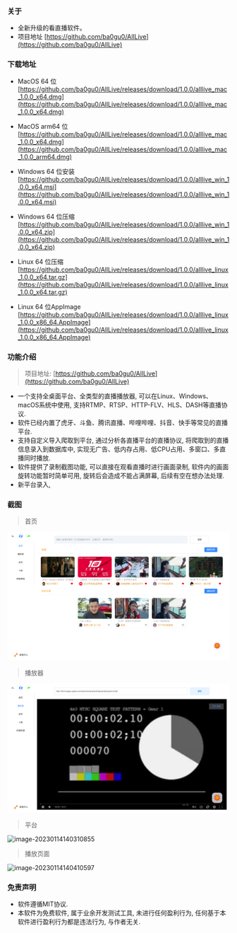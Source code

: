 ### 关于

* 全新升级的看直播软件。
* 项目地址 [https://github.com/ba0gu0/AllLive](https://github.com/ba0gu0/AllLive)



### 下载地址

* MacOS 64 位 [https://github.com/ba0gu0/AllLive/releases/download/1.0.0/alllive_mac_1.0.0_x64.dmg](https://github.com/ba0gu0/AllLive/releases/download/1.0.0/alllive_mac_1.0.0_x64.dmg)

* MacOS arm64 位 [https://github.com/ba0gu0/AllLive/releases/download/1.0.0/alllive_mac_1.0.0_x64.dmg](https://github.com/ba0gu0/AllLive/releases/download/1.0.0/alllive_mac_1.0.0_arm64.dmg)

* Windows 64 位安装 [https://github.com/ba0gu0/AllLive/releases/download/1.0.0/alllive_win_1.0.0_x64.msi](https://github.com/ba0gu0/AllLive/releases/download/1.0.0/alllive_win_1.0.0_x64.msi)
* Windows 64 位压缩 [https://github.com/ba0gu0/AllLive/releases/download/1.0.0/alllive_win_1.0.0_x64.zip](https://github.com/ba0gu0/AllLive/releases/download/1.0.0/alllive_win_1.0.0_x64.zip)
* Linux 64 位压缩 [https://github.com/ba0gu0/AllLive/releases/download/1.0.0/alllive_linux_1.0.0_x64.tar.gz](https://github.com/ba0gu0/AllLive/releases/download/1.0.0/alllive_linux_1.0.0_x64.tar.gz)
* Linux 64 位AppImage [https://github.com/ba0gu0/AllLive/releases/download/1.0.0/alllive_linux_1.0.0_x86_64.AppImage](https://github.com/ba0gu0/AllLive/releases/download/1.0.0/alllive_linux_1.0.0_x86_64.AppImage)



### 功能介绍

> 项目地址: [https://github.com/ba0gu0/AllLive](https://github.com/ba0gu0/AllLive)
* 一个支持全桌面平台、全类型的直播播放器, 可以在Linux、Windows、macOS系统中使用, 支持RTMP、RTSP、HTTP-FLV、HLS、DASH等直播协议. 
* 软件已经内置了虎牙、斗鱼、腾讯直播、哔哩哔哩、抖音、快手等常见的直播平台.
* 支持自定义导入爬取到平台, 通过分析各直播平台的直播协议, 将爬取到的直播信息录入到数据库中, 实现无广告、低内存占用、低CPU占用、多窗口、多直播同时播放.
* 软件提供了录制截图功能, 可以直接在观看直播时进行画面录制, 软件内的画面旋转功能暂时简单可用, 旋转后会造成不能占满屏幕, 后续有空在想办法处理.
* 新平台录入, []()



### 截图

> 首页

![202301141356104](./images/202301141356104.png)

>  播放器

![image-20230114140241527](./images/202301141402550.png)

> 平台

![image-20230114140310855](./images/202301141403881.png)

> 播放页面

![image-20230114140410597](./images/202301141404625.png)

### 免责声明

* 软件遵循MIT协议.
* 本软件为免费软件, 属于业余开发测试工具, 未进行任何盈利行为, 任何基于本软件进行盈利行为都是违法行为, 与作者无关.